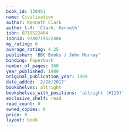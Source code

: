 ```yaml
---
book_id: 330451
name: Civilisation
author: Kenneth Clark
author_l-f: 'Clark, Kenneth'
isbn: 0719522404
isbn13: 9780719522406
my_rating: 0
average_rating: 4.25
publisher: 'BBC Books / John Murray'
binding: Paperback
number_of_pages: 360
year_published: 1980
original_publication_year: 1969
date_added: '2/28/2017'
bookshelves: altright
bookshelves_with_positions: 'altright (#119)'
exclusive_shelf: read
read_count: 0
owned_copies: 0
price: 0
layout: book
---
```

